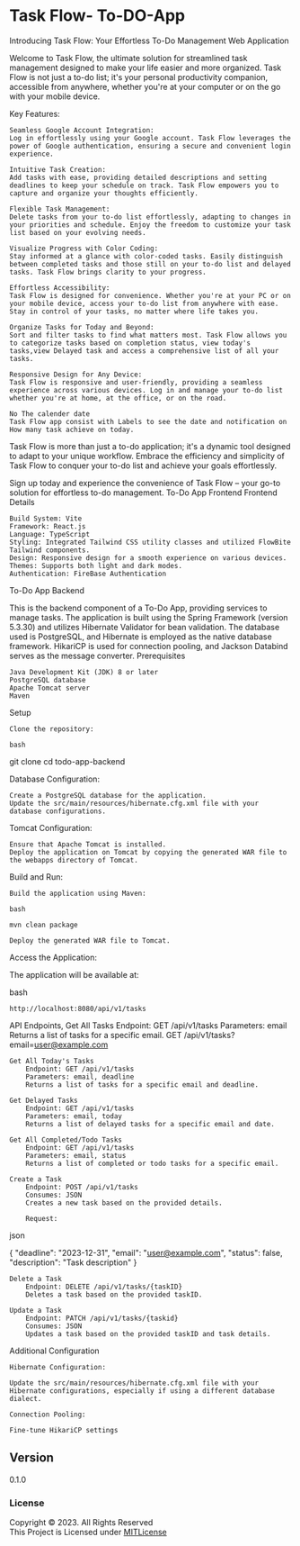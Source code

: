# Task Flow- To-DO-App

Introducing Task Flow: Your Effortless To-Do Management Web Application

Welcome to Task Flow, the ultimate solution for streamlined task management designed to make your life easier and more organized. Task Flow is not just a to-do list; it's your personal productivity companion, accessible from anywhere, whether you're at your computer or on the go with your mobile device.

Key Features:

    Seamless Google Account Integration:
    Log in effortlessly using your Google account. Task Flow leverages the power of Google authentication, ensuring a secure and convenient login experience.

    Intuitive Task Creation:
    Add tasks with ease, providing detailed descriptions and setting deadlines to keep your schedule on track. Task Flow empowers you to capture and organize your thoughts efficiently.

    Flexible Task Management:
    Delete tasks from your to-do list effortlessly, adapting to changes in your priorities and schedule. Enjoy the freedom to customize your task list based on your evolving needs.

    Visualize Progress with Color Coding:
    Stay informed at a glance with color-coded tasks. Easily distinguish between completed tasks and those still on your to-do list and delayed tasks. Task Flow brings clarity to your progress.

    Effortless Accessibility:
    Task Flow is designed for convenience. Whether you're at your PC or on your mobile device, access your to-do list from anywhere with ease. Stay in control of your tasks, no matter where life takes you.

    Organize Tasks for Today and Beyond:
    Sort and filter tasks to find what matters most. Task Flow allows you to categorize tasks based on completion status, view today's tasks,view Delayed task and access a comprehensive list of all your tasks.

    Responsive Design for Any Device:
    Task Flow is responsive and user-friendly, providing a seamless experience across various devices. Log in and manage your to-do list whether you're at home, at the office, or on the road.
    
    No The calender date
    Task Flow app consist with Labels to see the date and notification on How many task achieve on today.

Task Flow is more than just a to-do application; it's a dynamic tool designed to adapt to your unique workflow. Embrace the efficiency and simplicity of Task Flow to conquer your to-do list and achieve your goals effortlessly.

Sign up today and experience the convenience of Task Flow – your go-to solution for effortless to-do management.
To-Do App Frontend
Frontend Details

    Build System: Vite
    Framework: React.js
    Language: TypeScript
    Styling: Integrated Tailwind CSS utility classes and utilized FlowBite Tailwind components.
    Design: Responsive design for a smooth experience on various devices.
    Themes: Supports both light and dark modes.
    Authentication: FireBase Authentication

To-Do App Backend

This is the backend component of a To-Do App, providing services to manage tasks. The application is built using the Spring Framework (version 5.3.30) and utilizes Hibernate Validator for bean validation. The database used is PostgreSQL, and Hibernate is employed as the native database framework. HikariCP is used for connection pooling, and Jackson Databind serves as the message converter.
Prerequisites

    Java Development Kit (JDK) 8 or later
    PostgreSQL database
    Apache Tomcat server
    Maven

Setup

    Clone the repository:

    bash

git clone <repository-url>
cd todo-app-backend

Database Configuration:

    Create a PostgreSQL database for the application.
    Update the src/main/resources/hibernate.cfg.xml file with your database configurations.
Tomcat Configuration:

    Ensure that Apache Tomcat is installed.
    Deploy the application on Tomcat by copying the generated WAR file to the webapps directory of Tomcat.

Build and Run:

    Build the application using Maven:

    bash

    mvn clean package

    Deploy the generated WAR file to Tomcat.

Access the Application:

The application will be available at:

bash

    http://localhost:8080/api/v1/tasks

API Endpoints,
    Get All Tasks
        Endpoint: GET /api/v1/tasks
        Parameters: email
        Returns a list of tasks for a specific email.
        GET /api/v1/tasks?email=user@example.com

    Get All Today's Tasks
        Endpoint: GET /api/v1/tasks
        Parameters: email, deadline
        Returns a list of tasks for a specific email and deadline.

    Get Delayed Tasks
        Endpoint: GET /api/v1/tasks
        Parameters: email, today
        Returns a list of delayed tasks for a specific email and date.

    Get All Completed/Todo Tasks
        Endpoint: GET /api/v1/tasks
        Parameters: email, status
        Returns a list of completed or todo tasks for a specific email.

    Create a Task
        Endpoint: POST /api/v1/tasks
        Consumes: JSON
        Creates a new task based on the provided details.
        
        Request:

json

{
"deadline": "2023-12-31",
"email": "user@example.com",
"status": false,
"description": "Task description"
}

    Delete a Task
        Endpoint: DELETE /api/v1/tasks/{taskID}
        Deletes a task based on the provided taskID.

    Update a Task
        Endpoint: PATCH /api/v1/tasks/{taskid}
        Consumes: JSON
        Updates a task based on the provided taskID and task details.
        

Additional Configuration

    Hibernate Configuration:

    Update the src/main/resources/hibernate.cfg.xml file with your Hibernate configurations, especially if using a different database dialect.

    Connection Pooling:

    Fine-tune HikariCP settings 

## Version
0.1.0

### License
Copyright &copy; 2023. All Rights Reserved <br>
This Project is Licensed under [MITLicense](License.txt)

